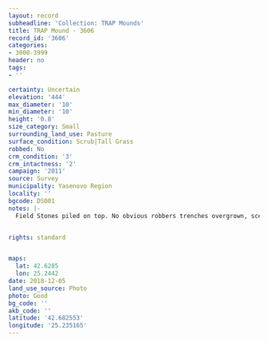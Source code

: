 ```yaml
---
layout: record
subheadline: 'Collection: TRAP Mounds'
title: TRAP Mound - 3606
record_id: '3606'
categories:
- 3000-3999
header: no
tags:
- ''

certainty: Uncertain
elevation: '444'
max_diameter: '10'
min_diameter: '10'
height: '0.8'
size_category: Small
surrounding_land_use: Pasture
surface_condition: Scrub|Tall Grass
robbed: No
crm_condition: '3'
crm_intactness: '2'
campaign: '2011'
source: Survey
municipality: Yasenovo Region
locality: ''
bgcode: DS001
notes: |-
  Field Stones piled on top. No obvious robbers trenches overgrown, sceptical should be investigated.


rights: standard


maps:
  lat: 42.6285
  lon: 25.2442
date: 2018-12-05
land_use_source: Photo
photo: Good
bg_code: ''
akb_code: ''
latitude: '42.682553'
longitude: '25.235165'
---
```

